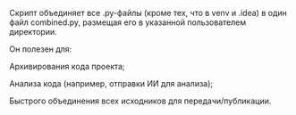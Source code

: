 Скрипт объединяет все .py-файлы (кроме тех, что в venv и .idea) в один файл combined.py, размещая его в указанной пользователем директории.

Он полезен для:

  Архивирования кода проекта;

  Анализа кода (например, отправки ИИ для анализа);

  Быстрого объединения всех исходников для передачи/публикации.
